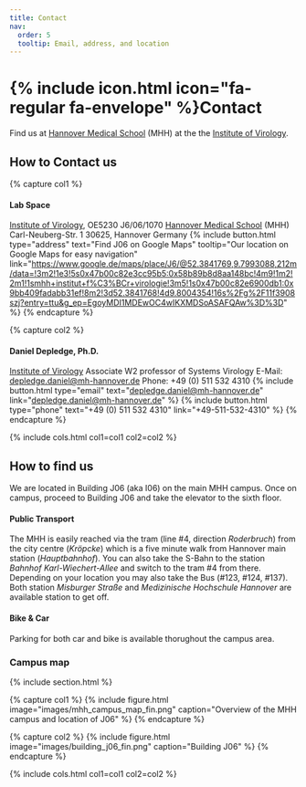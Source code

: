 ```yaml
---
title: Contact
nav:
  order: 5
  tooltip: Email, address, and location
---
```


# {% include icon.html icon="fa-regular fa-envelope" %}Contact

Find us at [Hannover Medical School](https://www.mhh.de/) (MHH) at the the [Institute of Virology](https://www.mhh.de/virologie).

## How to Contact us

{% capture col1 %}
#### Lab Space
[Institute of Virology](https://www.mhh.de/virologie), OE5230
J6/06/1070
[Hannover Medical School](https://www.mhh.de/) (MHH)
Carl-Neuberg-Str. 1
30625, Hannover
Germany
{%
  include button.html
  type="address"
  text="Find J06 on Google Maps"
  tooltip="Our location on Google Maps for easy navigation"
  link="https://www.google.de/maps/place/J6/@52.3841769,9.7993088,212m/data=!3m2!1e3!5s0x47b00c82e3cc95b5:0x58b89b8d8aa148bc!4m9!1m2!2m1!1smhh+institut+f%C3%BCr+virologie!3m5!1s0x47b00c82e6900db1:0x9bb409fadabb31ef!8m2!3d52.3841768!4d9.8004354!16s%2Fg%2F11f3908szj?entry=ttu&g_ep=EgoyMDI1MDEwOC4wIKXMDSoASAFQAw%3D%3D"
%}
{% endcapture %}

{% capture col2 %}
#### Daniel Depledge, Ph.D.
[Institute of Virology](https://www.mhh.de/virologie)
Associate W2 professor of Systems Virology
E-Mail: depledge.daniel@mh-hannover.de
Phone: +49 (0) 511 532 4310
{%
  include button.html
  type="email"
  text="depledge.daniel@mh-hannover.de"
  link="depledge.daniel@mh-hannover.de"
%}
{%
  include button.html
  type="phone"
  text="+49 (0) 511 532 4310"
  link="+49-511-532-4310"
%}
{% endcapture %}

{% include cols.html col1=col1 col2=col2 %}

## How to find us
We are located in Building J06 (aka I06) on the main MHH campus. Once on campus, proceed to Building J06 and take the elevator to the sixth floor.

#### Public Transport
The MHH is easily reached via the tram (line #4, direction _Roderbruch_) from the city centre (_Kröpcke_) which is a five minute walk from Hannover main station (_Hauptbahnhof_). You can also take the S-Bahn to the station _Bahnhof Karl-Wiechert-Allee_ and switch to the tram #4 from there. Depending on your location you may also take the Bus (#123, #124, #137). Both station _Misburger Straße_ and _Medizinische Hochschule Hannover_ are available station to get off.

#### Bike & Car
Parking for both car and bike is available thorughout the campus area.

### Campus map

{% include section.html %}

{% capture col1 %}
{%
  include figure.html
  image="images/mhh_campus_map_fin.png"
  caption="Overview of the MHH campus and location of J06"
%}
{% endcapture %}

{% capture col2 %}
{%
  include figure.html
  image="images/building_j06_fin.png"
  caption="Building J06"
%}
{% endcapture %}

{% include cols.html col1=col1 col2=col2 %}

